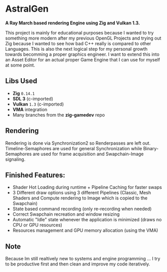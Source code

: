 
# AstralGen

**A Ray March based rendering Engine using Zig and Vulkan 1.3.**

This project is mainly for educational purposes because I wanted to try something more modern after my previous OpenGL Projects and trying out Zig because I wanted to see how bad C++ really is compared to other Languages. 
This is also the next logical step for my personal growth towards becomming a proper graphics engineer. 
I want to extend this into an Asset Editor for an actual proper Game Engine that I can use for myself at some point.

## Libs Used

*   **Zig** `0.14.1`
*   **SDL 3** (c-imported)
*   **Vulkan** `1.3` (c-imported)
*   **VMA** integration
*   Many branches from the **zig-gamedev** repo

## Rendering

Rendering is done via Synchronization2 so Renderpasses are left out. Timeline-Semaphores are used for general Synchronization while Binary-Semaphores are used for frame acquisition and Swapchain-Image signaling.

## Finished Features:
*  Shader Hot Loading during runtime + Pipeline Caching for faster swaps
*  3 Different draw options using 3 different Pipelines (Classic, Mesh Shaders and Compute rendering to Image which is copied to the Swapchain)
*  State based command recording (only re-recording when needed)
*  Correct Swapchain recreation and window resizing
*  Automatic "Idle" state whenever the application is minimized (draws no CPU or GPU resources)
*  Resources management and GPU memory allocation (using the VMA)

## Note

Because Im still realtively new to systems and engine programming ... I try to be productive first and then clean and improve my code iteratively.

